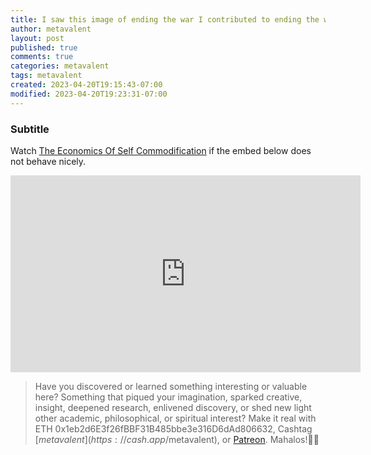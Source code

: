 ```yaml
---
title: I saw this image of ending the war I contributed to ending the war&quot;
author: metavalent
layout: post
published: true
comments: true
categories: metavalent
tags: metavalent
created: 2023-04-20T19:15:43-07:00
modified: 2023-04-20T19:23:31-07:00
---
```


### Subtitle


Watch [The Economics Of Self Commodification](https://youtu.be/JozVQPzHpIM) if the embed below does not behave nicely. 

<div class="embed-container"><iframe width="560" height="315" src="https://www.youtube.com/embed/JozVQPzHpIM" title="YouTube video player" frameborder="0" allow="accelerometer; autoplay; clipboard-write; encrypted-media; gyroscope; picture-in-picture" allowfullscreen></iframe></div>

<!-- 
![Economics Of Self Commodification](/assets/images/image.jpg "Economics Of Self Commodification")
-->

> Have you discovered or learned something interesting or valuable here? Something that piqued your imagination, sparked creative, insight, deepened research, enlivened discovery, or shed new light other academic, philosophical, or spiritual interest? Make it real with ETH 0x1eb2d6E3f26fBBF31B485bbe3e316D6dAd806632, Cashtag [$metavalent](https://cash.app/$metavalent), or [Patreon](https://patreon.com/metavalent). Mahalos!🙏🏼
